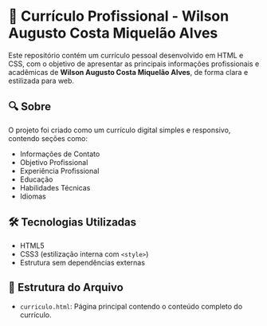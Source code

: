 # 📄 Currículo Profissional - Wilson Augusto Costa Miquelão Alves

Este repositório contém um currículo pessoal desenvolvido em HTML e CSS, com o objetivo de apresentar as principais informações profissionais e acadêmicas de **Wilson Augusto Costa Miquelão Alves**, de forma clara e estilizada para web.

## 🔍 Sobre

O projeto foi criado como um currículo digital simples e responsivo, contendo seções como:

- Informações de Contato
- Objetivo Profissional
- Experiência Profissional
- Educação
- Habilidades Técnicas
- Idiomas

## 🛠️ Tecnologias Utilizadas

- HTML5
- CSS3 (estilização interna com `<style>`)
- Estrutura sem dependências externas

## 📂 Estrutura do Arquivo

- `curriculo.html`: Página principal contendo o conteúdo completo do currículo.
